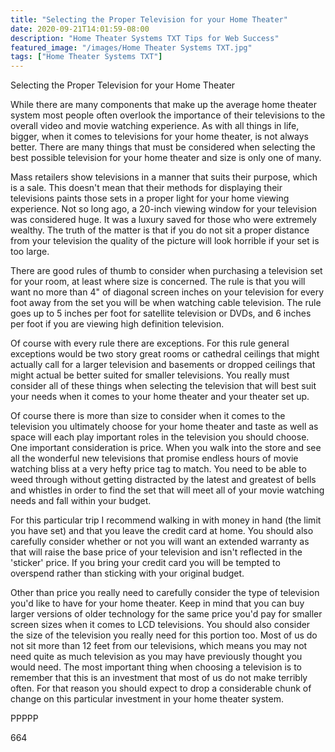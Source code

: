 ```yaml
---
title: "Selecting the Proper Television for your Home Theater"
date: 2020-09-21T14:01:59-08:00
description: "Home Theater Systems TXT Tips for Web Success"
featured_image: "/images/Home Theater Systems TXT.jpg"
tags: ["Home Theater Systems TXT"]
---
```


Selecting the Proper Television for your Home Theater

While there are many components that make up the average home theater system most people often overlook the importance of their televisions to the overall video and movie watching experience. As with all things in life, bigger, when it comes to televisions for your home theater, is not always better. There are many things that must be considered when selecting the best possible television for your home theater and size is only one of many. 

Mass retailers show televisions in a manner that suits their purpose, which is a sale. This doesn't mean that their methods for displaying their televisions paints those sets in a proper light for your home viewing experience. Not so long ago, a 20-inch viewing window for your television was considered huge. It was a luxury saved for those who were extremely wealthy. The truth of the matter is that if you do not sit a proper distance from your television the quality of the picture will look horrible if your set is too large. 

There are good rules of thumb to consider when purchasing a television set for your room, at least where size is concerned. The rule is that you will want no more than 4" of diagonal screen inches on your television for every foot away from the set you will be when watching cable television. The rule goes up to 5 inches per foot for satellite television or DVDs, and 6 inches per foot if you are viewing high definition television.

Of course with every rule there are exceptions. For this rule general exceptions would be two story great rooms or cathedral ceilings that might actually call for a larger television and basements or dropped ceilings that might actual be better suited for smaller televisions. You really must consider all of these things when selecting the television that will best suit your needs when it comes to your home theater and your theater set up. 

Of course there is more than size to consider when it comes to the television you ultimately choose for your home theater and taste as well as space will each play important roles in the television you should choose. One important consideration is price. When you walk into the store and see all the wonderful new televisions that promise endless hours of movie watching bliss at a very hefty price tag to match. You need to be able to weed through without getting distracted by the latest and greatest of bells and whistles in order to find the set that will meet all of your movie watching needs and fall within your budget. 

For this particular trip I recommend walking in with money in hand (the limit you have set) and that you leave the credit card at home. You should also carefully consider whether or not you will want an extended warranty as that will raise the base price of your television and isn't reflected in the 'sticker' price. If you bring your credit card you will be tempted to overspend rather than sticking with your original budget.

Other than price you really need to carefully consider the type of television you'd like to have for your home theater. Keep in mind that you can buy larger versions of older technology for the same price you'd pay for smaller screen sizes when it comes to LCD televisions. You should also consider the size of the television you really need for this portion too. Most of us do not sit more than 12 feet from our televisions, which means you may not need quite as much television as you may have previously thought you would need. The most important thing when choosing a television is to remember that this is an investment that most of us do not make terribly often. For that reason you should expect to drop a considerable chunk of change on this particular investment in your home theater system.

PPPPP

664


